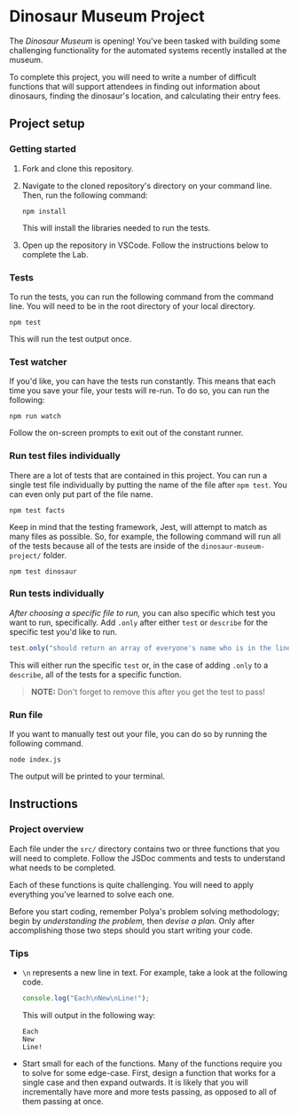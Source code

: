 # Dinosaur Museum Project

The _Dinosaur Museum_ is opening! You've been tasked with building some challenging functionality for the automated systems recently installed at the museum.

To complete this project, you will need to write a number of difficult functions that will support attendees in finding out information about dinosaurs, finding the dinosaur's location, and calculating their entry fees.

## Project setup

### Getting started

1. Fork and clone this repository.

1. Navigate to the cloned repository's directory on your command line. Then, run the following command:

   ```
   npm install
   ```

   This will install the libraries needed to run the tests.

1. Open up the repository in VSCode. Follow the instructions below to complete the Lab.

### Tests

To run the tests, you can run the following command from the command line. You will need to be in the root directory of your local directory.

```
npm test
```

This will run the test output once.

### Test watcher

If you'd like, you can have the tests run constantly. This means that each time you save your file, your tests will re-run. To do so, you can run the following:

```
npm run watch
```

Follow the on-screen prompts to exit out of the constant runner.

### Run test files individually

There are a lot of tests that are contained in this project. You can run a single test file individually by putting the name of the file after `npm test`. You can even only put part of the file name.

```
npm test facts
```

Keep in mind that the testing framework, Jest, will attempt to match as many files as possible. So, for example, the following command will run all of the tests because all of the tests are inside of the `dinosaur-museum-project/` folder.

```
npm test dinosaur
```

### Run tests individually

_After choosing a specific file to run,_ you can also specific which test you want to run, specifically. Add `.only` after either `test` or `describe` for the specific test you'd like to run.

```js
test.only("should return an array of everyone's name who is in the line, in order", () => {
```

This will either run the specific `test` or, in the case of adding `.only` to a `describe`, all of the tests for a specific function.

> **NOTE:** Don't forget to remove this after you get the test to pass!

### Run file

If you want to manually test out your file, you can do so by running the following command.

```
node index.js
```

The output will be printed to your terminal.

## Instructions

### Project overview

Each file under the `src/` directory contains two or three functions that you will need to complete. Follow the JSDoc comments and tests to understand what needs to be completed.

Each of these functions is quite challenging. You will need to apply everything you've learned to solve each one.

Before you start coding, remember Polya's problem solving methodology; begin by _understanding the problem,_ then _devise a plan._ Only after accomplishing those two steps should you start writing your code.

### Tips

- `\n` represents a new line in text. For example, take a look at the following code.

  ```js
  console.log("Each\nNew\nLine!");
  ```

  This will output in the following way:

  ```
  Each
  New
  Line!
  ```

- Start small for each of the functions. Many of the functions require you to solve for some edge-case. First, design a function that works for a single case and then expand outwards. It is likely that you will incrementally have more and more tests passing, as opposed to all of them passing at once.

